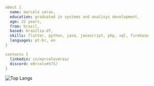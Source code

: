 ```yaml
about {
  name: marcelo veras,
  education: graduated in systems and analisys development,
  age: 22 years,
  from: brazil,
  based: brasília-df,
  skills: flutter, python, java, javascript, php, sql, firebase
  languages: pt-br, en
}

contacts {
  linkedin: in/marceloveras/
  discord: m9rcelo#9752
}
```

![Top Langs](https://github-readme-stats.vercel.app/api/top-langs/?username=marceloverass&hide_progress=false)
